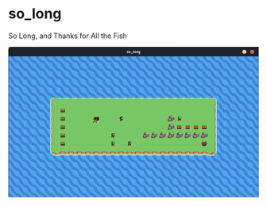 # so_long

So Long, and Thanks for All the Fish

![alt text](https://github.com/barondugroove/so_long/blob/main/so_long.png)
